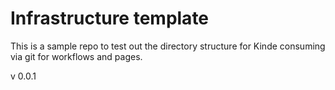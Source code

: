 # Infrastructure template

This is a sample repo to test out the directory structure for Kinde consuming via git for workflows and pages.

v 0.0.1
